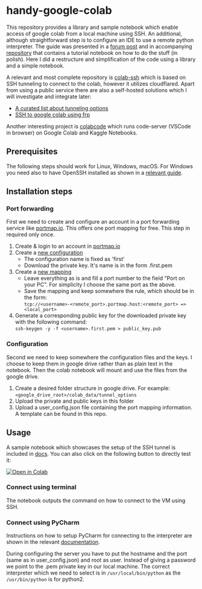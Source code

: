 # handy-google-colab
This repository provides a library and sample notebook which enable access of google colab from a local machine using SSH. An additional, although straightforward step is to configure an IDE to use a remote python interpreter. The guide was presented in a [forum post](https://discuss.pytorch.org/t/using-pycharm-to-debug-pytorch-model-on-gce-aws-or-azure/46212/4) and in accompanying [repository](https://github.com/wojtekcz/ml_seminars/tree/master/demo_colab_ssh_access) that contains a tutorial notebook on how to do the stuff (in polish). Here I did a restructure and simplification of the code using a library and a simple notebook.

A relevant and most complete repository is [colab-ssh](https://github.com/WassimBenzarti/colab-ssh) which is based on SSH tunneling to connect to the colab, however it utilizes cloudflared. Apart from using a public service there are also a self-hosted solutions which I will investigate and integrate later:
- [A curated list about tunneling options](https://github.com/anderspitman/awesome-tunneling)
- [SSH to google colab using frp](https://github.com/toshichi/google_colab_ssh) 

Another interesting project is [colabcode](https://github.com/abhishekkrthakur/colabcode) which runs code-server (VSCode in browser) on Google Colab and Kaggle Notebooks.

## Prerequisites
The following steps should work for Linux, Windows, macOS. For Windows you need also to have OpenSSH installed as shown in a [relevant guide](https://phoenixnap.com/kb/generate-ssh-key-windows-10).

## Installation steps

### Port forwarding
First we need to create and configure an account in a port forwarding service like [portmap.io](https://portmap.io/). This offers one port mapping for free. This step in required only once.

1. Create & login to an account in [portmap.io](https://portmap.io)
2. Create a [new configuration](https://portmap.io/configs)
   - The configuration name is fixed as 'first'
   - Download the private key. It's name is in the form <username>.first.pem
3. Create a [new mapping](https://portmap.io/mappings)
   - Leave everything as is and fill a port number to the field "Port on your PC". For simplicity I choose the same port as the above.
   - Save the mapping and keep somewhere the rule, which should be in the form:\
      `tcp://<username>-<remote_port>.portmap.host:<remote_port> => <local_port>`
4. Generate a corresponding public key for the downloaded private key with the following command:\
    `ssh-keygen -y -f <username>.first.pem > public_key.pub`

  
### Configuration
Second we need to keep somewhere the configuration files and the keys. I choose to keep them in google drive rather than as plain text in the notebook. Then the colab notebook will mount and use the files from the google drive.
  
1. Create a desired folder structure in google drive. For example:\
    `<google_drive_root>/colab_data/tunnel_options`
2. Upload the private and public keys in this folder
3. Upload a user_config.json file containing the port mapping information. A template can be found in this repo.

## Usage
A sample notebook which showcases the setup of the SSH tunnel is included in [docs](docs). You can also click on the following button to directly test it:

[![Open in Colab](https://colab.research.google.com/assets/colab-badge.svg)](https://colab.research.google.com/github/ggalan87/handy-google-colab/blob/master/docs/handy_colab.ipynb)
   
### Connect using terminal
The notebook outputs the command on how to connect to the VM using SSH.

### Connect using PyCharm
Instructions on how to setup PyCharm for connecting to the interpreter are shown in the relevant [documentation](https://www.jetbrains.com/help/pycharm/configuring-remote-interpreters-via-ssh.html#ssh).

During configuring the server you have to put the hostname and the port (same as in user_config.json) and root as user. Instead of giving a password we point to the .pem private key in our local machine. The correct interpreter which we need to select is in `/usr/local/bin/python` as the `/usr/bin/python` is for python2.
